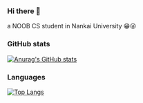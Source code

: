 ### Hi there 👋
a NOOB CS student in Nankai University 😁😜 

### GitHub stats

[![Anurag's GitHub stats](https://github-readme-stats.vercel.app/api?username=Donnykk&show_icons=true&theme=graywhite&count_private=true&repo=github-readme-stats&bg_color=0,B3FDD0,ABD4D4,A4B9D9,9B7DE2&hide_border=false)](https://github.com/anuraghazra/github-readme-stats)

### Languages

[![Top Langs](https://github-readme-stats.vercel.app/api/top-langs/?username=Donnykk&theme=graywhite&bg_color=0,B3FDD0,ABD4D4,A4B9D9,9B7DE2&hide_border=false)](https://github.com/anuraghazra/github-readme-stats)
